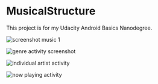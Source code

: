 # MusicalStructure


This project is for my Udacity Android Basics Nanodegree. 

![screenshot music 1](https://cloud.githubusercontent.com/assets/10607949/18248160/b232fa3a-7344-11e6-923d-c03118e04778.png)

![genre activity screenshot](https://cloud.githubusercontent.com/assets/10607949/18248159/b230df0c-7344-11e6-924a-d4da4f91f053.png)

![individual artist activity](https://cloud.githubusercontent.com/assets/10607949/18248157/b22fd31e-7344-11e6-96c5-4fc33b49f987.png)

![now playing activity](https://cloud.githubusercontent.com/assets/10607949/18248158/b230ab18-7344-11e6-88dd-7c5e4c58116a.png)
